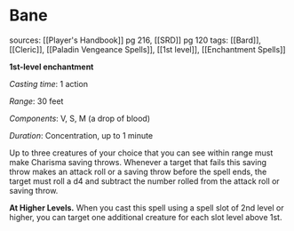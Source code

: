 # Bane
sources: [[Player's Handbook]] pg 216, [[SRD]] pg 120
tags: [[Bard]], [[Cleric]], [[Paladin Vengeance Spells]], [[1st level]], [[Enchantment Spells]]

**1st-level enchantment**

*Casting time*: 1 action

*Range*: 30 feet

*Components*: V, S, M (a drop of blood)

*Duration*: Concentration, up to 1 minute

Up to three creatures of your choice that you can see within range must make Charisma saving throws. Whenever a target that fails this saving throw makes an attack roll or a saving throw before the spell ends, the target must roll a d4 and subtract the number rolled from the attack roll or saving throw.

**At Higher Levels.** When you cast this spell using a spell slot of 2nd level or higher, you can target one additional creature for each slot level above 1st.
